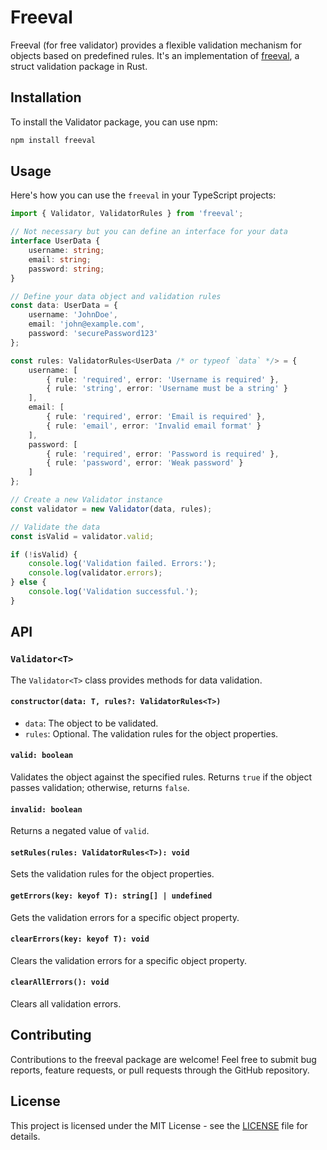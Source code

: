 # Freeval

Freeval (for free validator) provides a flexible validation mechanism for objects based on predefined rules. It's an implementation of [freeval](https://github.com/prodbyola/freeval), a struct validation package in Rust.

## Installation

To install the Validator package, you can use npm:

```bash
npm install freeval
```

## Usage

Here's how you can use the `freeval` in your TypeScript projects:

```typescript
import { Validator, ValidatorRules } from 'freeval';

// Not necessary but you can define an interface for your data
interface UserData {
    username: string;
    email: string;
    password: string;
}

// Define your data object and validation rules
const data: UserData = {
    username: 'JohnDoe',
    email: 'john@example.com',
    password: 'securePassword123'
};

const rules: ValidatorRules<UserData /* or typeof `data` */> = {
    username: [
        { rule: 'required', error: 'Username is required' },
        { rule: 'string', error: 'Username must be a string' }
    ],
    email: [
        { rule: 'required', error: 'Email is required' },
        { rule: 'email', error: 'Invalid email format' }
    ],
    password: [
        { rule: 'required', error: 'Password is required' },
        { rule: 'password', error: 'Weak password' }
    ]
};

// Create a new Validator instance
const validator = new Validator(data, rules);

// Validate the data
const isValid = validator.valid;

if (!isValid) {
    console.log('Validation failed. Errors:');
    console.log(validator.errors);
} else {
    console.log('Validation successful.');
}
```

## API

### `Validator<T>`

The `Validator<T>` class provides methods for data validation.

#### `constructor(data: T, rules?: ValidatorRules<T>)`

- `data`: The object to be validated.
- `rules`: Optional. The validation rules for the object properties.

#### `valid: boolean`

Validates the object against the specified rules. Returns `true` if the object passes validation; otherwise, returns `false`.

#### `invalid: boolean`
Returns a negated value of `valid`.

#### `setRules(rules: ValidatorRules<T>): void`

Sets the validation rules for the object properties.

#### `getErrors(key: keyof T): string[] | undefined`

Gets the validation errors for a specific object property.

#### `clearErrors(key: keyof T): void`

Clears the validation errors for a specific object property.

#### `clearAllErrors(): void`

Clears all validation errors.

## Contributing

Contributions to the freeval package are welcome! Feel free to submit bug reports, feature requests, or pull requests through the GitHub repository.

## License

This project is licensed under the MIT License - see the [LICENSE](LICENSE) file for details.
